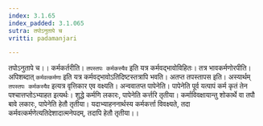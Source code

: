 ```yaml
---
index: 3.1.65
index_padded: 3.1.065
sutra: तपोऽनुतापे च
vritti: padamanjari

---
```

तपोऽनुतापे च।। कर्मकर्तरीति। `तपस्तपः कर्मकस्यैव` इति यत्र कर्मवद्भावोविहितः। तत्र भावकर्मणोरपीति। अपिशब्दात् `कर्मवत्कर्मणा` इति यत्र कर्मवद्भावोऽतिदिष्टस्तत्रापि भवति। अतप्त तपस्तापस इति। अस्यार्थम् `तपस्तपः कर्मकस्यैव` इत्यत्र वृत्तिकार एव वक्ष्यति। अन्ववातप्त पापेनेति। पापेनेति पूर्व यत्पापं कर्म कृतं तेन पश्चात्तप्तोऽभ्याहत इत्यर्थः। शुद्धे कर्मणि लकारः, पापेनेति कर्त्तरि तृतीया। कर्माविवक्षायान्तु शोकार्थे वा तपौ बावे लकारः, पापेनेति हेतौ तृतीया। यदाभ्याहननार्थस्य कर्मकर्त्ता विवक्ष्यते, तदा कर्मवत्कर्मणेत्यतिदेशादात्मनेपदम्, तदापि हेतौ तृतीया।।